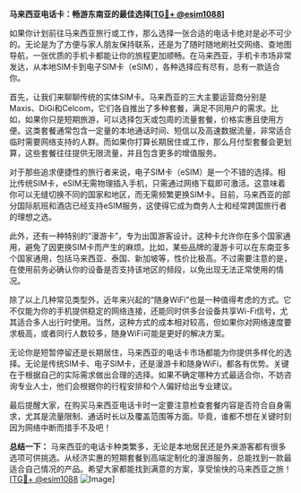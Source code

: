 **马来西亚电话卡：畅游东南亚的最佳选择[[TG💪+ @esim1088](https://t.me/s/esim1088)]**

如果你计划前往马来西亚旅行或工作，那么选择一张合适的电话卡绝对是必不可少的。无论是为了方便与家人朋友保持联系，还是为了随时随地刷社交网络、查地图导航，一张优质的手机卡都能让你的旅程更加顺畅。在马来西亚，手机卡市场非常发达，从本地SIM卡到电子SIM卡（eSIM），各种选择应有尽有，总有一款适合你。

首先，让我们来聊聊传统的实体SIM卡。马来西亚的三大主要运营商分别是Maxis、DiGi和Celcom，它们各自推出了多种套餐，满足不同用户的需求。比如，如果你只是短期旅游，可以选择包天或包周的流量套餐，价格实惠且使用方便。这类套餐通常包含一定量的本地通话时间、短信以及高速数据流量，非常适合临时需要网络支持的人群。而如果你打算长期居住或工作，那么月付型套餐会更划算，这些套餐往往提供无限流量，并且包含更多的增值服务。

对于那些追求便捷性的旅行者来说，电子SIM卡（eSIM）是一个不错的选择。相比传统SIM卡，eSIM无需物理插入手机，只需通过网络下载即可激活。这意味着你可以无缝切换不同的国家和地区，而无需频繁更换SIM卡。目前，马来西亚的部分国际航班和酒店已经支持eSIM服务，这使得它成为商务人士和经常跨国旅行者的理想之选。

此外，还有一种特别的“漫游卡”，专为出国游客设计。这种卡允许你在多个国家通用，避免了因更换SIM卡而产生的麻烦。比如，某些品牌的漫游卡可以在东南亚多个国家通用，包括马来西亚、泰国、新加坡等，性价比极高。不过需要注意的是，在使用前务必确认你的设备是否支持该地区的频段，以免出现无法正常使用的情况。

除了以上几种常见类型外，近年来兴起的“随身WiFi”也是一种值得考虑的方式。它不仅能为你的手机提供稳定的网络连接，还能同时供多台设备共享Wi-Fi信号，尤其适合多人出行时使用。当然，这种方式的成本相对较高，但如果你对网络速度要求极高，或者同行人数较多，随身WiFi可能是更好的解决方案。

无论你是短暂停留还是长期居住，马来西亚的电话卡市场都能为你提供多样化的选择。无论是传统SIM卡、电子SIM卡，还是漫游卡和随身WiFi，都各有优势。关键在于根据自己的实际需求做出合理的选择。如果不确定哪种方式最适合你，不妨咨询专业人士，他们会根据你的行程安排和个人偏好给出专业建议。

最后提醒大家，在购买马来西亚电话卡时一定要注意检查套餐内容是否符合自身需求，尤其是流量限制、通话时长以及覆盖范围等方面。毕竟，谁都不想在关键时刻因为网络中断而措手不及吧！

**总结一下：**
马来西亚的电话卡种类繁多，无论是本地居民还是外来游客都有很多选项可供挑选。从经济实惠的短期套餐到高端定制化的漫游服务，总能找到一款最适合自己情况的产品。希望大家都能找到满意的方案，享受愉快的马来西亚之旅！[[TG💪+ @esim1088](https://t.me/s/esim1088) ![Image](https://i.postimg.cc/4NQfJmqS/Snipaste-2025-05-13-00-14-12.png)]